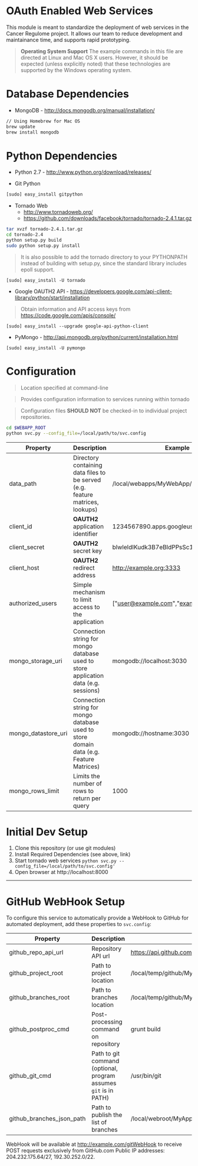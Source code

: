 OAuth Enabled Web Services
================

This module is meant to standardize the deployment of web services in the Cancer Regulome project.  It
allows our team to reduce development and maintainance time, and supports rapid prototyping.

> **Operating System Support**
> The example commands in this file are directed at Linux and Mac OS X users.  However, it should be expected (unless
> explicitly noted) that these technologies are supported by the Windows operating system.

# Database Dependencies #
* MongoDB - http://docs.mongodb.org/manual/installation/

```bash
// Using Homebrew for Mac OS
brew update
brew install mongodb
```

# Python Dependencies #
* Python 2.7 - http://www.python.org/download/releases/

* Git Python
```bash
[sudo] easy_install gitpython
```

* Tornado Web
  * http://www.tornadoweb.org/
  * https://github.com/downloads/facebook/tornado/tornado-2.4.1.tar.gz

```bash
tar xvzf tornado-2.4.1.tar.gz
cd tornado-2.4
python setup.py build
sudo python setup.py install
```

> It is also possible to add the tornado directory to your PYTHONPATH instead of building with setup.py,
> since the standard library includes epoll support.

```
[sudo] easy_install -U tornado
```

* Google OAUTH2 API - https://developers.google.com/api-client-library/python/start/installation

> Obtain information and API access keys from https://code.google.com/apis/console/

```
[sudo] easy_install --upgrade google-api-python-client
```

* PyMongo - http://api.mongodb.org/python/current/installation.html

```
[sudo] easy_install -U pymongo
```
# Configuration #
> Location specified at command-line

> Provides configuration information to services running within tornado

> Configuration files **SHOULD NOT** be checked-in to individual project repositories.

```bash
cd $WEBAPP_ROOT
python svc.py --config_file=/local/path/to/svc.config
```

| Property | Description | Example |
| --- | --- | --- |
| data_path | Directory containing data files to be served (e.g. feature matrices, lookups) | /local/webapps/MyWebApp/data |
| client_id | **OAUTH2** application identifier | 1234567890.apps.googleusercontent.com |
| client_secret | **OAUTH2** secret key | blwleldIKudk3B7eBldPPsSc15b8 |
| client_host | **OAUTH2** redirect address | http://example.org:3333 |
| authorized_users | Simple mechanism to limit access to the application | ["user@example.com","example@gmail.com"]
| mongo_storage_uri | Connection string for mongo database used to store application data (e.g. sessions) | mongodb://localhost:3030 |
| mongo_datastore_uri | Connection string for mongo database used to store domain data (e.g. Feature Matrices) | mongodb://hostname:3030 |
| mongo_rows_limit | Limits the number of rows to return per query | 1000 |

# Initial Dev Setup #
1. Clone this repository (or use git modules)
2. Install Required Dependencies (see above, link)
3. Start tornado web services ```python svc.py --config_file=/local/path/to/svc.config'```
4. Open browser at http://localhost:8000

----

# GitHub WebHook Setup #
To configure this service to automatically provide a WebHook to GitHub for automated deployment, add these properties to `svc.config`:

| Property | Description | Example |
| --- | --- | --- |
| github_repo_api_url | Repository API url | https://api.github.com/repos/cancerregulome/OAuthWebServices |
| github_project_root | Path to project location | /local/temp/github/MyApp/tip |
| github_branches_root | Path to branches location | /local/temp/github/MyApp/branches |
| github_postproc_cmd | Post-processing command on repository | grunt build |
| github_git_cmd | Path to git command (optional, program assumes `git` is in PATH) | /usr/bin/git |
| github_branches_json_path | Path to publish the list of branches | /local/webroot/MyApp/branches |

WebHook will be available at http://example.com/gitWebHook to receive POST requests exclusively from GitHub.com Public IP addresses: 204.232.175.64/27, 192.30.252.0/22.